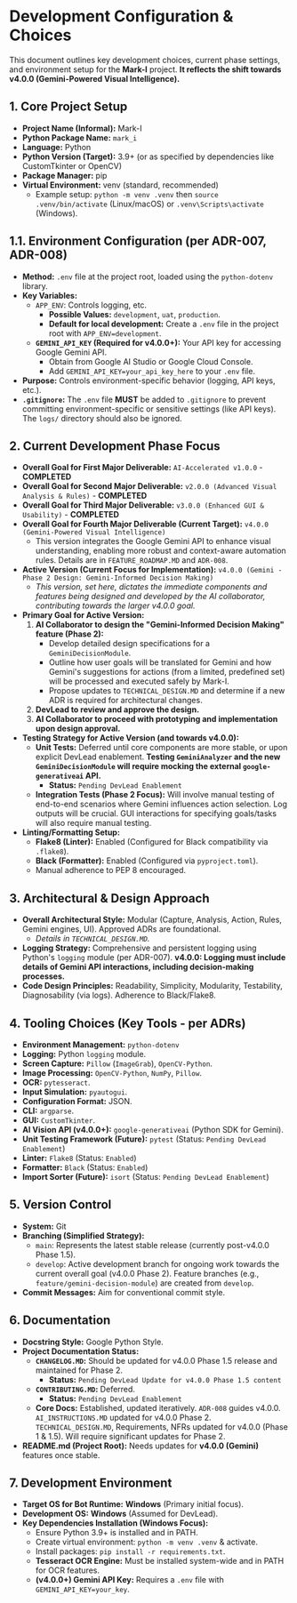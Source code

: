 # Development Configuration & Choices

This document outlines key development choices, current phase settings, and environment setup for the **Mark-I** project. **It reflects the shift towards v4.0.0 (Gemini-Powered Visual Intelligence).**

## 1. Core Project Setup
*   **Project Name (Informal):** Mark-I
*   **Python Package Name:** `mark_i`
*   **Language:** Python
*   **Python Version (Target):** 3.9+ (or as specified by dependencies like CustomTkinter or OpenCV)
*   **Package Manager:** pip
*   **Virtual Environment:** venv (standard, recommended)
    *   Example setup: `python -m venv .venv` then `source .venv/bin/activate` (Linux/macOS) or `.venv\Scripts\activate` (Windows).

## 1.1. Environment Configuration (per ADR-007, ADR-008)
*   **Method:** `.env` file at the project root, loaded using the `python-dotenv` library.
*   **Key Variables:**
    *   `APP_ENV`: Controls logging, etc.
        *   **Possible Values:** `development`, `uat`, `production`.
        *   **Default for local development:** Create a `.env` file in the project root with `APP_ENV=development`.
    *   **`GEMINI_API_KEY` (Required for v4.0.0+):** Your API key for accessing Google Gemini API.
        *   Obtain from Google AI Studio or Google Cloud Console.
        *   Add `GEMINI_API_KEY=your_api_key_here` to your `.env` file.
*   **Purpose:** Controls environment-specific behavior (logging, API keys, etc.).
*   **`.gitignore`:** The `.env` file **MUST** be added to `.gitignore` to prevent committing environment-specific or sensitive settings (like API keys). The `logs/` directory should also be ignored.

## 2. Current Development Phase Focus
*   **Overall Goal for First Major Deliverable:** `AI-Accelerated v1.0.0` - **COMPLETED**
*   **Overall Goal for Second Major Deliverable:** `v2.0.0 (Advanced Visual Analysis & Rules)` - **COMPLETED**
*   **Overall Goal for Third Major Deliverable:** `v3.0.0 (Enhanced GUI & Usability)` - **COMPLETED**
*   **Overall Goal for Fourth Major Deliverable (Current Target):** `v4.0.0 (Gemini-Powered Visual Intelligence)`
    *   This version integrates the Google Gemini API to enhance visual understanding, enabling more robust and context-aware automation rules. Details are in `FEATURE_ROADMAP.MD` and `ADR-008`.
*   **Active Version (Current Focus for Implementation):** `v4.0.0 (Gemini - Phase 2 Design: Gemini-Informed Decision Making)`
    *   *This version, set here, dictates the immediate components and features being designed and developed by the AI collaborator, contributing towards the larger v4.0.0 goal.*
*   **Primary Goal for Active Version:**
    1.  **AI Collaborator to design the "Gemini-Informed Decision Making" feature (Phase 2):**
        *   Develop detailed design specifications for a `GeminiDecisionModule`.
        *   Outline how user goals will be translated for Gemini and how Gemini's suggestions for actions (from a limited, predefined set) will be processed and executed safely by Mark-I.
        *   Propose updates to `TECHNICAL_DESIGN.MD` and determine if a new ADR is required for architectural changes.
    2.  **DevLead to review and approve the design.**
    3.  **AI Collaborator to proceed with prototyping and implementation upon design approval.**
*   **Testing Strategy for Active Version (and towards v4.0.0):**
    *   **Unit Tests:** Deferred until core components are more stable, or upon explicit DevLead enablement. **Testing `GeminiAnalyzer` and the new `GeminiDecisionModule` will require mocking the external `google-generativeai` API.**
        *   **Status:** `Pending DevLead Enablement`
    *   **Integration Tests (Phase 2 Focus):** Will involve manual testing of end-to-end scenarios where Gemini influences action selection. Log outputs will be crucial. GUI interactions for specifying goals/tasks will also require manual testing.
*   **Linting/Formatting Setup:**
    *   **Flake8 (Linter):** Enabled (Configured for Black compatibility via `.flake8`).
    *   **Black (Formatter):** Enabled (Configured via `pyproject.toml`).
    *   Manual adherence to PEP 8 encouraged.

## 3. Architectural & Design Approach
*   **Overall Architectural Style:** Modular (Capture, Analysis, Action, Rules, Gemini engines, UI). Approved ADRs are foundational.
    *   *Details in `TECHNICAL_DESIGN.MD`.*
*   **Logging Strategy:** Comprehensive and persistent logging using Python's `logging` module (per ADR-007). **v4.0.0: Logging must include details of Gemini API interactions, including decision-making processes.**
*   **Code Design Principles:** Readability, Simplicity, Modularity, Testability, Diagnosability (via logs). Adherence to Black/Flake8.

## 4. Tooling Choices (Key Tools - per ADRs)
*   **Environment Management:** `python-dotenv`
*   **Logging:** Python `logging` module.
*   **Screen Capture:** `Pillow` (`ImageGrab`), `OpenCV-Python`.
*   **Image Processing:** `OpenCV-Python`, `NumPy`, `Pillow`.
*   **OCR:** `pytesseract`.
*   **Input Simulation:** `pyautogui`.
*   **Configuration Format:** JSON.
*   **CLI:** `argparse`.
*   **GUI:** `CustomTkinter`.
*   **AI Vision API (v4.0.0+):** `google-generativeai` (Python SDK for Gemini).
*   **Unit Testing Framework (Future):** `pytest` (Status: `Pending DevLead Enablement`)
*   **Linter:** `Flake8` (Status: `Enabled`)
*   **Formatter:** `Black` (Status: `Enabled`)
*   **Import Sorter (Future):** `isort` (Status: `Pending DevLead Enablement`)

## 5. Version Control
*   **System:** Git
*   **Branching (Simplified Strategy):**
    *   `main`: Represents the latest stable release (currently post-v4.0.0 Phase 1.5).
    *   `develop`: Active development branch for ongoing work towards the current overall goal (v4.0.0 Phase 2). Feature branches (e.g., `feature/gemini-decision-module`) are created from `develop`.
*   **Commit Messages:** Aim for conventional commit style.

## 6. Documentation
*   **Docstring Style:** Google Python Style.
*   **Project Documentation Status:**
    *   **`CHANGELOG.MD`:** Should be updated for v4.0.0 Phase 1.5 release and maintained for Phase 2.
        *   **Status:** `Pending DevLead Update for v4.0.0 Phase 1.5 content`
    *   **`CONTRIBUTING.MD`:** Deferred.
        *   **Status:** `Pending DevLead Enablement`
    *   **Core Docs:** Established, updated iteratively. `ADR-008` guides v4.0.0. `AI_INSTRUCTIONS.MD` updated for v4.0.0 Phase 2. `TECHNICAL_DESIGN.MD`, Requirements, NFRs updated for v4.0.0 (Phase 1 & 1.5). Will require significant updates for Phase 2.
*   **README.md (Project Root):** Needs updates for **v4.0.0 (Gemini)** features once stable.

## 7. Development Environment
*   **Target OS for Bot Runtime:** **Windows** (Primary initial focus).
*   **Development OS:** **Windows** (Assumed for DevLead).
*   **Key Dependencies Installation (Windows Focus):**
    *   Ensure Python 3.9+ is installed and in PATH.
    *   Create virtual environment: `python -m venv .venv` & activate.
    *   Install packages: `pip install -r requirements.txt`.
    *   **Tesseract OCR Engine:** Must be installed system-wide and in PATH for OCR features.
    *   **(v4.0.0+) Gemini API Key:** Requires a `.env` file with `GEMINI_API_KEY=your_key`.